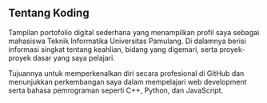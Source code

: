 ## Tentang Koding 
Tampilan portofolio digital sederhana yang menampilkan profil saya sebagai mahasiswa Teknik Informatika Universitas Pamulang.
Di dalamnya berisi informasi singkat tentang keahlian, bidang yang digemari, serta proyek-proyek dasar yang saya pelajari.

Tujuannya untuk memperkenalkan diri secara profesional di GitHub dan menunjukkan perkembangan saya dalam mempelajari web development serta bahasa pemrograman seperti C++, Python, dan JavaScript.
